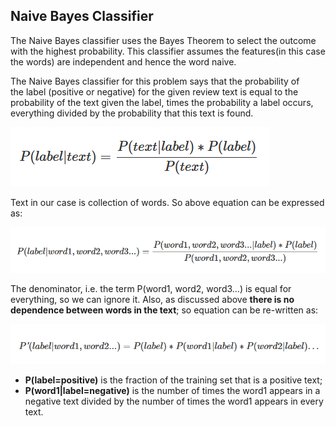 ## Naive Bayes Classifier
The Naive Bayes classifier uses the Bayes Theorem to select the outcome with the highest probability. This classifier assumes 
the features(in this case the words) are independent and hence the word naive.

The Naive Bayes classifier for this problem says that the probability of the label (positive or negative) for the given review
text is equal to the probability of the text given the label, times the probability a label occurs, everything divided by 
the probability that this text is found. 

![naive_bayes_1.png](naive_bayes_1.png)

Text in our case is collection of words. So above equation can be expressed as:

![naive_bayes_2.png](naive_bayes_2.png)

The denominator, i.e. the term P(word1, word2, word3…) is equal for everything, so we can ignore it. Also, as discussed above **there is no dependence between words in the text**; so equation can be re-written as:

![naive_bayes_3.png](naive_bayes_3.png)

* **P(label=positive)** is the fraction of the training set that is a positive text;
* **P(word1|label=negative)** is the number of times the word1 appears in a negative text divided by the number of times the word1 appears in every text.
